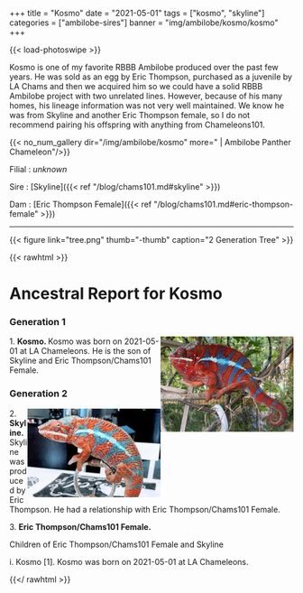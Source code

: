+++
title = "Kosmo"
date = "2021-05-01"
tags = ["kosmo", "skyline"]
categories = ["ambilobe-sires"]
banner = "img/ambilobe/kosmo/kosmo"
+++

{{< load-photoswipe >}}

Kosmo is one of my favorite RBBB Ambilobe produced over the past few years. He was sold as an egg by Eric Thompson, purchased as a juvenile by LA Chams and then we acquired him so we could have a solid RBBB Ambilobe project with two unrelated lines. However, because of his many homes, his lineage information was not very well maintained. We know he was from Skyline and another Eric Thompson female, so I do not recommend pairing his offspring with anything from Chameleons101.


{{< no_num_gallery dir="/img/ambilobe/kosmo" more=" | Ambilobe Panther Chameleon"/>}}

Filial
: *unknown*

Sire
: [Skyline]({{< ref "/blog/chams101.md#skyline" >}})

Dam
: [Eric Thompson Female]({{< ref "/blog/chams101.md#eric-thompson-female" >}})

---

{{< figure link="tree.png" thumb="-thumb" caption="2 Generation Tree" >}}

{{< rawhtml >}}
  <div id="grampstextdoc">
    <div id="header">
      <h1>Ancestral Report for Kosmo</h1>
    </div>
    <h3>Generation 1</h3>
    <img align="right" alt="" border="0" src="iskosmo1.jpg" />
    <p>1. <strong>Kosmo. </strong>Kosmo was born on 2021-05-01 at LA Chameleons.  He is the son of Skyline and Eric Thompson/Chams101 Female. </p>
    <h3>Generation 2</h3>
    <img align="right" alt="" border="0" src="isskyline.jpg" />
    <p>2. <strong>Skyline. </strong>Skyline was produced by Eric Thompson.  He had a relationship with Eric Thompson/Chams101 Female. </p>
    <p>3. <strong>Eric Thompson/Chams101 Female. </strong></p>
    <p>Children of Eric Thompson/Chams101 Female and Skyline</p>
    <p>i. Kosmo [1]. Kosmo was born on 2021-05-01 at LA Chameleons.  </p>
  </div>


{{</ rawhtml >}}

